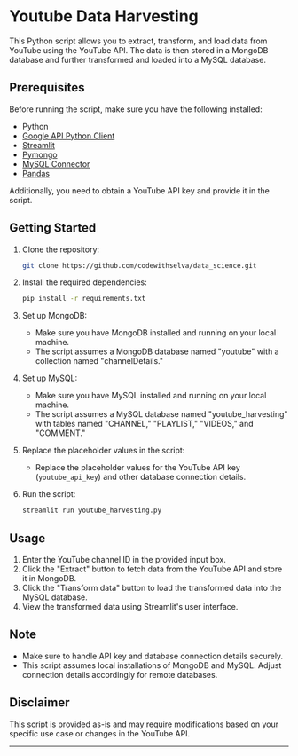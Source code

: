 # Youtube Data Harvesting

This Python script allows you to extract, transform, and load data from YouTube using the YouTube API. The data is then stored in a MongoDB database and further transformed and loaded into a MySQL database.

## Prerequisites
Before running the script, make sure you have the following installed:

- Python
- [Google API Python Client](https://github.com/googleapis/google-api-python-client)
- [Streamlit](https://streamlit.io/)
- [Pymongo](https://pymongo.readthedocs.io/en/stable/)
- [MySQL Connector](https://pypi.org/project/mysql-connector-python/)
- [Pandas](https://pandas.pydata.org/)

Additionally, you need to obtain a YouTube API key and provide it in the script.

## Getting Started

1. Clone the repository:

   ```bash
   git clone https://github.com/codewithselva/data_science.git
   ```

2. Install the required dependencies:

   ```bash
   pip install -r requirements.txt
   ```

3. Set up MongoDB:

   - Make sure you have MongoDB installed and running on your local machine.
   - The script assumes a MongoDB database named "youtube" with a collection named "channelDetails."

4. Set up MySQL:

   - Make sure you have MySQL installed and running on your local machine.
   - The script assumes a MySQL database named "youtube_harvesting" with tables named "CHANNEL," "PLAYLIST," "VIDEOS," and "COMMENT."

5. Replace the placeholder values in the script:

   - Replace the placeholder values for the YouTube API key (`youtube_api_key`) and other database connection details.

6. Run the script:

   ```bash
   streamlit run youtube_harvesting.py
   ```

## Usage

1. Enter the YouTube channel ID in the provided input box.
2. Click the "Extract" button to fetch data from the YouTube API and store it in MongoDB.
3. Click the "Transform data" button to load the transformed data into the MySQL database.
4. View the transformed data using Streamlit's user interface.

## Note

- Make sure to handle API key and database connection details securely.
- This script assumes local installations of MongoDB and MySQL. Adjust connection details accordingly for remote databases.

## Disclaimer

This script is provided as-is and may require modifications based on your specific use case or changes in the YouTube API.

---

